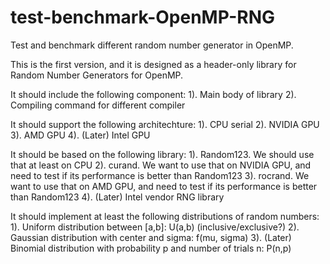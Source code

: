 # test-benchmark-OpenMP-RNG
Test and benchmark different random number generator in OpenMP.

This is the first version, and it is designed as a header-only library for Random Number Generators for OpenMP.

It should include the following component:
1). Main body of library
2). Compiling command for different compiler

It should support the following architechture:
1). CPU serial
2). NVIDIA GPU
3). AMD GPU
4). (Later) Intel GPU

It should be based on the following library:
1). Random123. We should use that at least on CPU
2). curand. We want to use that on NVIDIA GPU, and need to test if its performance is better than Random123
3). rocrand. We want to use that on AMD GPU, and need to test if its performance is better than Random123
4). (Later) Intel vendor RNG library

It should implement at least the following distributions of random numbers:
1). Uniform distribution between [a,b]: U(a,b) (inclusive/exclusive?)
2). Gaussian distribution with center and sigma: f(mu, sigma)
3). (Later) Binomial distribution with probability p and number of trials n: P(n,p)
